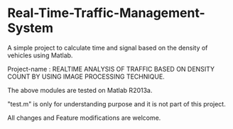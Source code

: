 # Real-Time-Traffic-Management-System
A simple project to calculate time and signal based on the density of vehicles using Matlab.

Project-name : REALTIME ANALYSIS OF TRAFFIC BASED ON DENSITY COUNT BY USING IMAGE PROCESSING TECHNIQUE.

The above modules are tested on Matlab R2013a.

"test.m" is only for understanding purpose and it is not part of this project.

All changes and Feature modifications are welcome.
